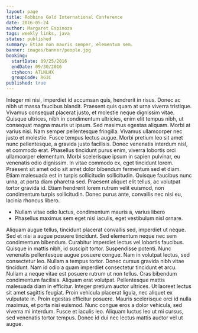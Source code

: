 ```yaml
---
layout: page
title: Robbins Gold International Conference
date: 2016-05-24
author: Margaret Espinoza
tags: weekly links, java
status: published
summary: Etiam non mauris semper, elementum sem.
banner: images/banner/people.jpg
booking:
  startDate: 09/25/2016
  endDate: 09/30/2016
  ctyhocn: ATLNLHX
  groupCode: RGIC
published: true
---
```

Integer mi nisi, imperdiet id accumsan quis, hendrerit in risus. Donec ac nibh ut massa faucibus blandit. Praesent quis quam at urna viverra tristique. Vivamus consequat placerat justo, et molestie neque dignissim vitae. Quisque ultrices, nibh in condimentum ultricies, enim elit tempus nibh, ut consequat magna mauris ut ipsum. Sed maximus egestas aliquam. Morbi at varius nisi.
Nam semper pellentesque fringilla. Vivamus ullamcorper nec justo et molestie. Fusce tempus lectus augue. Morbi pretium leo sit amet nunc pellentesque, a gravida justo facilisis. Donec venenatis interdum nisl, et commodo erat. Phasellus tincidunt purus enim, viverra lobortis orci ullamcorper elementum. Morbi scelerisque ipsum in sapien pulvinar, eu venenatis odio dignissim. In vitae commodo ex, eget tincidunt lorem. Praesent sit amet odio sit amet dolor bibendum fermentum sed et diam. Etiam malesuada est in turpis sollicitudin sollicitudin. Quisque faucibus nunc urna, at porta diam pharetra sed. Praesent aliquet elit tellus, ac volutpat tortor gravida id. Etiam hendrerit lorem rutrum velit euismod, non condimentum turpis sollicitudin. Donec purus ante, convallis nec nisi eu, lacinia rhoncus libero.

* Nullam vitae odio luctus, condimentum mauris a, varius libero
* Phasellus maximus sem eget nisl iaculis, eget vestibulum nisl ornare.

Aliquam augue tellus, tincidunt placerat convallis sed, imperdiet ut neque. Sed et nisi a augue posuere tincidunt. Sed elementum neque nec sem condimentum bibendum. Curabitur imperdiet lectus vel lobortis faucibus. Quisque in mattis nibh, id suscipit tortor. Suspendisse potenti. Nunc venenatis pellentesque augue posuere congue. Nam in volutpat lectus, sed consectetur leo.
Nullam a tempus tortor. Donec cursus gravida nibh vitae tincidunt. Nam id odio a quam imperdiet consectetur tincidunt et arcu. Nullam a neque vitae est posuere rutrum ut non tellus. Cras bibendum condimentum facilisis. Aliquam erat volutpat. Pellentesque mattis malesuada diam in efficitur. Integer pretium auctor ultrices. Ut laoreet lectus sit amet sagittis feugiat. Proin vehicula placerat ligula, nec aliquet ex vulputate in. Proin egestas efficitur posuere. Mauris scelerisque orci id nulla maximus, et porta nisi euismod. Nunc congue eros a dolor vehicula, sed viverra mi interdum. Fusce et iaculis leo. Aliquam luctus leo ut mi cursus, sed venenatis tortor tempus. Donec id dui nec lectus mattis auctor vel ut augue.
